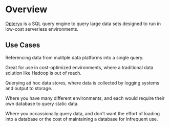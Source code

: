 # Overview

[Opteryx](https://github.com/mabel-dev/opteryx) is a SQL query engine to query large data sets designed to run in low-cost serverless environments.

## Use Cases

Referencing data from mulitple data platforms into a single query.

Great for use in cost-optimized environments, where a traditional data solution like Hadoop is out of reach.

Querying ad hoc data stores, where data is collected by logging systems and output to storage.

Where you have many different environments, and each would require their own database to query static data.

Where you occassionally query data, and don't want the effort of loading into a database or the cost of maintaining a database for infrequent use.
